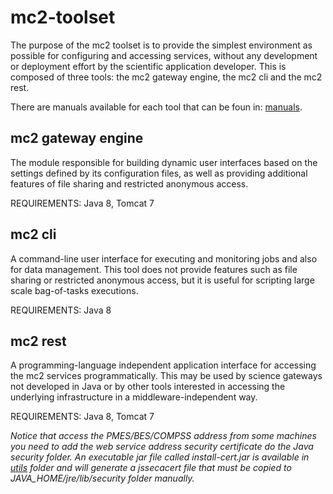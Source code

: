 # mc2-toolset
The purpose of the mc2 toolset is to provide the simplest environment as possible for configuring and accessing services, without any development or deployment effort by the scientific application developer. This is composed of three tools: the mc2 gateway engine, the mc2 cli and the mc2 rest.

There are manuals available for each tool that can be foun in: [manuals](https://github.com/bastosbf/mc2-toolset/tree/master/manuals).

mc2 gateway engine
--------------
The module responsible for building dynamic user interfaces based on the settings defined by its configuration files, as well as providing additional features of file sharing and restricted anonymous access.

REQUIREMENTS: Java 8, Tomcat 7

mc2 cli
--------------
A command-line user interface for executing and monitoring jobs and also for data management. This tool does not provide features such as file sharing or restricted anonymous access, but it is useful for scripting large scale bag-of-tasks executions. 

REQUIREMENTS: Java 8

mc2 rest
--------------
A programming-language independent application interface for accessing the mc2 services programmatically. This may be used by science gateways not developed in Java or by other tools interested in accessing the underlying infrastructure in a middleware-independent way.

REQUIREMENTS: Java 8, Tomcat 7

*Notice that access the PMES/BES/COMPSS address from some machines you need to add the web service address security certificate do the Java security folder.  An executable jar file called install-cert.jar is available in [utils](https://github.com/bastosbf/mc2-toolset/tree/master/utils) folder and will generate a jssecacert file that must be copied to JAVA_HOME/jre/lib/security folder manually.*
